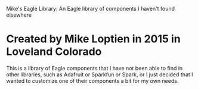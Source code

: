 Mike's Eagle Library: An Eagle library of components I haven't found elsewhere

Created by Mike Loptien in 2015 in Loveland Colorado
=========

This is a library of Eagle components that I have not been able to find in other libraries, such as Adafruit or Sparkfun or Spark, or I just decided that I wanted to customize one of their components a bit for my own needs.
